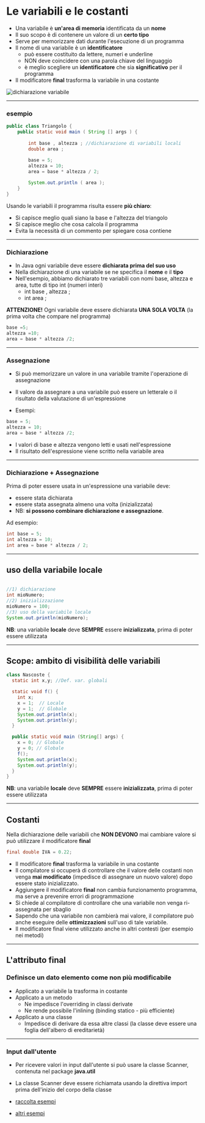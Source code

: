# Le variabili e le costanti

* Una variabile è **un'area di memoria** identificata da un **nome**
* Il suo scopo è di contenere un valore di un **certo tipo**
* Serve per memorizzare dati durante l'esecuzione di un programma
* Il nome di una variabile è un **identificatore**
  * può essere costituito da lettere, numeri e underline
  * NON deve coincidere con una parola chiave del linguaggio
  * è meglio scegliere un **identificatore** che sia **significativo** per il programma
* Il modificatore **final** trasforma la variabile in una costante

![dichiarazione variabile](https://raw.githubusercontent.com/maboglia/CorsoJava/master/appunti/img/Language/01_lang_base/01_operatori_tipi_expr/assignment.png)

---

### esempio

```java
public class Triangolo {
    public static void main ( String [] args ) {
        
        int base , altezza ; //dichiarazione di variabili locali
        double area ;
        
        base = 5;
        altezza = 10;
        area = base * altezza / 2;

        System.out.println ( area );
    }
}
```

Usando le variabili il programma risulta essere **più chiaro**:

* Si capisce meglio quali siano la base e l'altezza del triangolo
* Si capisce meglio che cosa calcola il programma
* Evita la necessità di un commento per spiegare cosa contiene


---

### Dichiarazione

* In Java ogni variabile deve essere **dichiarata prima del suo uso**
* Nella dichiarazione di una variabile se ne specifica il **nome** e il **tipo** 
* Nell'esempio, abbiamo dichiarato tre variabili con nomi base, altezza e area, tutte di tipo int (numeri interi)
  * int base , altezza ;
  * int area ;

__ATTENZIONE!__ Ogni variabile deve essere dichiarata **UNA SOLA VOLTA**
(la prima volta che compare nel programma)

```java
base =5;
altezza =10;
area = base * altezza /2;
```


---

### Assegnazione

* Si può memorizzare un valore in una variabile tramite l'operazione di assegnazione
* Il valore da assegnare a una variabile può essere un letterale o il risultato della valutazione di un'espressione

* Esempi:

```java
base = 5;
altezza = 10;
area = base * altezza /2;
```

* I valori di base e altezza vengono letti e usati nell'espressione
* Il risultato dell'espressione viene scritto nella variabile area

---

### Dichiarazione + Assegnazione

Prima di poter essere usata in un'espressione una variabile deve:

* essere stata dichiarata
* essere stata assegnata almeno una volta (inizializzata)
* NB: **si possono combinare dichiarazione e assegnazione**. 

Ad esempio:

```java
int base = 5;
int altezza = 10;
int area = base * altezza / 2;
```

---

## uso della variabile locale

```java

//1) dichiarazione
int mioNumero;
//2) inizializzazione
mioNumero = 100;
//3) uso della variabile locale
System.out.println(mioNumero);
```

**NB**: una variabile **locale** deve **SEMPRE** essere **inizializzata**, prima di poter essere utilizzata

---

## Scope: ambito di visibilità delle variabili

```java
class Nascoste {
  static int x,y; //Def. var. globali

  static void f() {
    int x;
    x = 1;  // Locale
    y = 1;  // Globale
    System.out.println(x);
    System.out.println(y);
  }

  public static void main (String[] args) {
    x = 0; // Globale
    y = 0; // Globale
    f();
    System.out.println(x);
    System.out.println(y);
  }
}
```

**NB**: una variabile **locale** deve **SEMPRE** essere **inizializzata**, prima di poter essere utilizzata

---

## Costanti

Nella dichiarazione delle variabili che **NON DEVONO** mai cambiare valore si può utilizzare il modificatore **final**

```java
final double IVA = 0.22;
```

* Il modificatore **final** trasforma la variabile in una costante
* Il compilatore si occuperà di controllare che il valore delle costanti non venga **mai modificato** (impedisce di assegnare un nuovo valore) dopo essere stato inizializzato.
* Aggiungere il modificatore **final** non cambia funzionamento programma, ma serve a prevenire errori di programmazione
* Si chiede al compilatore di controllare che una variabile non venga ri-assegnata per sbaglio
* Sapendo che una variabile non cambierà mai valore, il compilatore può anche eseguire delle **ottimizzazioni** sull'uso di tale variabile.
* Il modificatore final viene utilizzato anche in altri contesti (per esempio nei metodi)

---

## L'attributo final

### Definisce un dato elemento come non più modificabile

* Applicato a variabile la trasforma in costante
* Applicato a un metodo
  * Ne impedisce l'overriding in classi derivate
  * Ne rende possibile l'inlining (binding statico - più efficiente)
* Applicato a una classe
  * Impedisce di derivare da essa altre classi (la classe deve essere una foglia dell'albero di ereditarietà)

---

### Input dall'utente

* Per ricevere valori in input dall'utente si può usare la classe Scanner, contenuta nel package **java.util**
* La classe Scanner deve essere richiamata usando la direttiva import prima dell'inizio del corpo della classe

* [raccolta esempi](https://github.com/maboglia/CorsoJava/blob/master/esempi/00_variabili_costanti.md)
* [altri esempi](https://github.com/maboglia/CorsoJava/tree/master/esempi/01_base/02_variabili)
